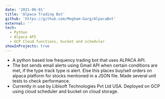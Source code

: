 ```yaml
---
date: '2021-06-01'
title: 'Alpaca Trading Bot'
github: 'https://github.com/Megham-Garg/AlpacaBot'
external: ''
tech:
  - Python
  - Alpaca API
  - GCP Cloud functions, bucket and scheduler
showInProjects: true
---
```


- A python based low frequency trading bot that uses ALPACA API.
- The bot sends email alerts using Gmail API when certain conditions are met, if the type track type is alert. Else this places buy/sell orders on alpaca platform for stocks mentioned in a JSON file. Made several unit tests to check performance.
- Currently in use by Libisoft Technologies Pvt Ltd USA. Deployed on GCP using cloud scheduler and bucket on cloud storage.
